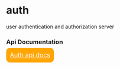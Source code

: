 # auth

user authentication and authorization server

### Api Documentation

<a style="
        width: 600;
        height: 400;
        color: white;
        background-color: orange;
        font-size: larger;
        border-radius: 10px;
        padding:10px
      " href="https://documenter.getpostman.com/view/26238267/2sAY4ydfot" target="_blank">Auth api docs</a>
